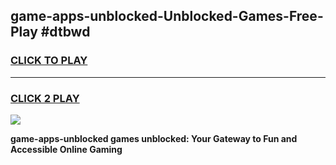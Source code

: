 
## game-apps-unblocked-Unblocked-Games-Free-Play #dtbwd
<h3>
<a href="https://us.freeplayer.one?title=game-apps-unblocked&ref=9M">CLICK TO PLAY</a></h3>
<hr>

<h3>
<a href="https://us.freeplayer.one?title=game-apps-unblocked&ref=9M">CLICK 2 PLAY</a>
  
</h3>

<a href="https://us.freeplayer.one?title=game-apps-unblocked&ref=9M"><img src="https://clearcache.store/games.png"></a>


**game-apps-unblocked games unblocked: Your Gateway to Fun and Accessible Online Gaming**
